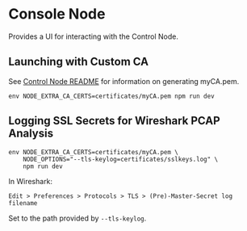 # Console Node
Provides a UI for interacting with the Control Node.

## Launching with Custom CA

See [Control Node README](../control_node/README.md) for information on
generating myCA.pem.

```shell
env NODE_EXTRA_CA_CERTS=certificates/myCA.pem npm run dev
```

## Logging SSL Secrets for Wireshark PCAP Analysis

```shell
env NODE_EXTRA_CA_CERTS=certificates/myCA.pem \
    NODE_OPTIONS="--tls-keylog=certificates/sslkeys.log" \
    npm run dev
```

In Wireshark:

```
Edit > Preferences > Protocols > TLS > (Pre)-Master-Secret log filename
```

Set to the path provided by `--tls-keylog`.
